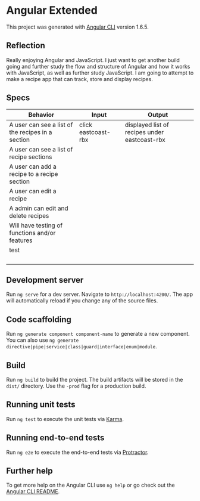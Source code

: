 # Angular Extended

This project was generated with [Angular CLI](https://github.com/angular/angular-cli) version 1.6.5.

## Reflection

Really enjoying Angular and JavaScript. I just want to get another build going and further study the flow and structure of Angular and how it works with JavaScript, as well as further study JavaScript. I am going to attempt to make a recipe app that can track, store and display recipes.

## Specs

| Behavior  | Input  | Output  |
|---|---|---|
| A user can see a list of the recipes in a section | click eastcoast-rbx  | displayed list of recipes under eastcoast-rbx  |
| A user can see a list of recipe sections |   |   |
| A user can add a recipe to a recipe section  |   |   |
| A user can edit a recipe   |   |   |
| A admin can edit and delete recipes  |   |   |
| Will have testing of functions and/or features  |   |   |
| test  |   |   |
|   |   |   |
|   |   |   |
|   |   |   |
|   |   |   |

## Development server

Run `ng serve` for a dev server. Navigate to `http://localhost:4200/`. The app will automatically reload if you change any of the source files.

## Code scaffolding

Run `ng generate component component-name` to generate a new component. You can also use `ng generate directive|pipe|service|class|guard|interface|enum|module`.

## Build

Run `ng build` to build the project. The build artifacts will be stored in the `dist/` directory. Use the `-prod` flag for a production build.

## Running unit tests

Run `ng test` to execute the unit tests via [Karma](https://karma-runner.github.io).

## Running end-to-end tests

Run `ng e2e` to execute the end-to-end tests via [Protractor](http://www.protractortest.org/).

## Further help

To get more help on the Angular CLI use `ng help` or go check out the [Angular CLI README](https://github.com/angular/angular-cli/blob/master/README.md).
